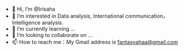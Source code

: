 - 👋 Hi, I’m @Irisaha
- 👀 I’m interested in Data analysis, International communication，Intelligence analysis.
- 🌱 I’m currently learning ...
- 💞️ I’m looking to collaborate on ...
- 📫 How to reach me：My Gmail address is fantasyahaa@gmail.com

<!---
Irisaha/Irisaha is a ✨ special ✨ repository because its `README.md` (this file) appears on your GitHub profile.
You can click the Preview link to take a look at your changes.
--->
